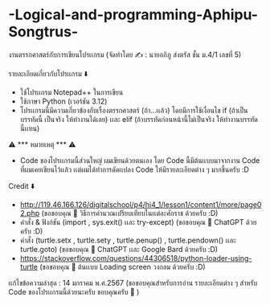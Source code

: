 # -Logical-and-programming-Aphipu-Songtrus-
งานตรรกศาสตร์กับการเขียนโปรเเกรม (จัดทำโดย ✍️ : นายอภิภู ส่งตรัส ชั้น ม.4/1 เลขที่ 5)

รายละเอียดเกี่ยวกับโปรเเกรม ⬇️
- ใช้โปรเเกรม Notepad++ ในการเขียน
- ใช้ภาษา Python (เวอร์ชัน 3.12)
- โปรเเกรมนี้มีความเกี่ยวข้องกับเรื่องตรรกศาสตร์ (ถ้า...เเล้ว) โดยมีการใช้เงื่อนไข if (ถ้าเป็นบรรทัดนี้ เป็นจริง ให้ทำงานได้เลย) เเละ elif (ถ้าบรรทัดก่อนหน้านี้ไม่เป็นจริง ให้ทำงานบรรทัดนี้เเทน)
 
⚠️ *** หมายเหตุ *** ⚠️
- Code ของโปรเเกรมนี้ส่วนใหญ่ ผมเขียนด้วยตนเอง โดย Code นี้มีต้นเเบบมาจากงาน Code ที่ผมเคยเขียนไว้เเล้ว เเต่ผมได้ทำการดัดเเปลง Code ให้มีรายละเอียดต่าง ๆ มากขึ้นครับ :D

Credit ⬇️
- http://119.46.166.126/digitalschool/p4/hi4_1/lesson1/content1/more/page02.php (ขอขอบคุณ 🙏 วิธีการคำนวณเปรียบเทียบในเเต่ละศักราช ด้วยครับ :D)
- คำสั่ง & ฟังก์ชัน (import , sys.exit() เเละ try-except) (ขอขอบคุณ 🙏 ChatGPT ด้วยครับ :D)
- คำสั่ง (turtle.setx , turtle.sety , turtle.penup() , turtle.pendown() เเละ turtle.goto) (ขอขอบคุณ 🙏 ChatGPT เเละ Google Bard ด้วยครับ :D)
- https://stackoverflow.com/questions/44306518/python-loader-using-turtle (ขอขอบคุณ 🙏 ต้นเเบบ Loading screen วงกลม ด้วยครับ :D)



เเก้ไขข้อความล่าสุด : 14 มกราคม พ.ศ.2567
(ขอขอบคุณสำหรับการอ่าน รายละเอียดต่าง ๆ สำหรับ Code ของโปรเเกรมนี้ด้วยนะครับ ขอบคุณครับ 🙏 )
